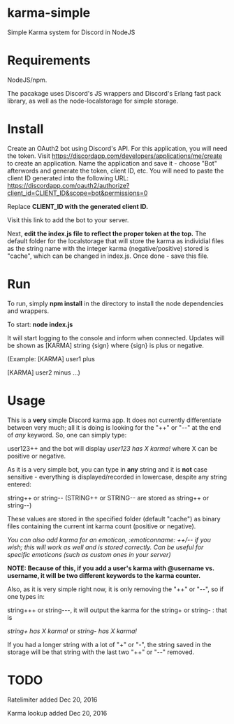 # karma-simple

Simple Karma system for Discord in NodeJS

# Requirements

NodeJS/npm.

The pacakage uses Discord's JS wrappers and Discord's Erlang fast pack library, as well as the node-localstorage for simple storage. 

# Install

Create an OAuth2 bot using Discord's API. For this application, you will need the token. Visit https://discordapp.com/developers/applications/me/create to create an application. Name the application and save it - choose "Bot" afterwords and generate the token, client ID, etc. You will need to paste the client ID generated into the following URL: https://discordapp.com/oauth2/authorize?client_id=CLIENT_ID&scope=bot&permissions=0 

Replace **CLIENT_ID with the generated client ID.**

Visit this link to add the bot to your server.

Next, **edit the index.js file to reflect the proper token at the top.** The default folder for the localstorage that will store the karma as individial files as the string name with the integer karma (negative/positive) stored is "cache", which can be changed in index.js. Once done - save this file.

# Run

To run, simply **npm install** in the directory to install the node dependencies and wrappers.

To start: **node index.js** 

It will start logging to the console and inform when connected. Updates will be shown as [KARMA] string {sign} where {sign} is plus or negative.

(Example: [KARMA] user1 plus

[KARMA] user2 minus ...)

# Usage

This is a **very** simple Discord karma app. It does not currently differentiate between very much; all it is doing is looking for the "++" or "--" at the end of *any* keyword. So, one can simply type:

user123++ and the bot will display *user123 has X karma!* where X can be positive or negative.

As it is a very simple bot, you can type in **any** string and it is **not** case sensitive - everything is displayed/recorded in lowercase, despite any string entered:

string++ or string-- (STRING++ or STRING-- are stored as string++ or string--)

These values are stored in the specified folder (default "cache") as binary files containing the current int karma count (positive or negative).

*You can also add karma for an emoticon, :emoticonname: ++/-- if you wish; this will work as well and is stored correctly. Can be useful for specific emoticons (such as custom ones in your server)*

**NOTE: Because of this, if you add a user's karma with @username vs. username, it will be two different keywords to the karma counter.**



Also, as it is very simple right now, it is only removing the "++" or "--", so if one types in:

string+++ or string---, it will output the karma for the string+ or string- : that is

*string+ has X karma!* or *string- has X karma!* 

If you had a longer string with a lot of "+" or "-", the string saved in the storage will be that string with the last two "++" or "--" removed.

# TODO

Ratelimiter added Dec 20, 2016

Karma lookup added Dec 20, 2016

